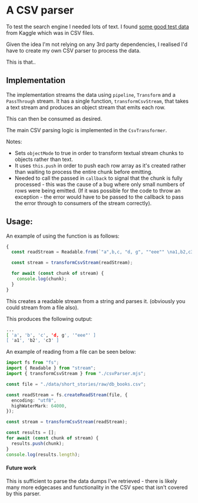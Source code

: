 # A CSV parser

To test the search engine I needed lots of text. I found [some good test data](/data/short_stories/README.md) from Kaggle which was in CSV files.

Given the idea I'm not relying on any 3rd party dependencies, I realised I'd have to create my own CSV parser to process the data.

This is that..

## Implementation

The implementation streams the data using `pipeline`, `Transform` and a `PassThrough` stream.
It has a single function, `transformCsvStream`, that takes a text stream and produces an object stream that emits each row.

This can then be consumed as desired.

The main CSV parsing logic is implemented in the `CsvTransformer`.

Notes:

- Sets `objectMode` to true in order to transform textual stream chunks to objects rather than text.
- It uses `this.push` in order to push each row array as it's created rather than waiting to process the entire chunk before emitting.
- Needed to call the passed in `callback` to signal that the chunk is fully processed - this was the cause of a bug where only small numbers of rows were being emitted. (If it was possible for the code to throw an exception - the error would have to be passed to the callback to pass the error through to consumers of the stream correctly).

## Usage:

An example of using the function is as follows:

```ts
{
  const readStream = Readable.from(`"a",b,c, "d, g", ""eee"" \na1,b2,c3\n`);

  const stream = transformCsvStream(readStream);

  for await (const chunk of stream) {
    console.log(chunk);
  }
}
```

This creates a readable stream from a string and parses it. (obviously you could stream from a file also).

This produces the following output:

```bash
...
[ 'a', 'b', 'c', 'd, g', '"eee"' ]
[ 'a1', 'b2', 'c3' ]
```

An example of reading from a file can be seen below:

```ts
import fs from "fs";
import { Readable } from "stream";
import { transformCsvStream } from "./csvParser.mjs";

const file = "./data/short_stories/raw/db_books.csv";

const readStream = fs.createReadStream(file, {
  encoding: "utf8",
  highWaterMark: 64000,
});

const stream = transformCsvStream(readStream);

const results = [];
for await (const chunk of stream) {
  results.push(chunk);
}
console.log(results.length);
```

#### Future work

This is sufficient to parse the data dumps I've retrieved - there is likely many more edgecases and functionality in the CSV spec that isn't covered by this parser.
